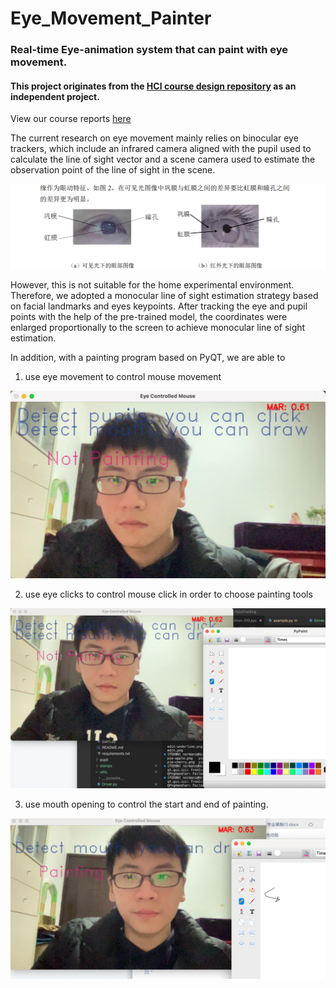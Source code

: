 # Eye_Movement_Painter

### Real-time Eye-animation system that can paint with eye movement.

#### This project originates from the [HCI course design repository](https://github.com/DuNGEOnmassster/HCI_Course_Design_playground/tree/main/Group2) as an independent project.

View our course reports [here](https://github.com/DuNGEOnmassster/HCI_Course_Design_playground/blob/dd4a830b6d9df7d4d12f346c083332f98e40b9b9/Group2/%E7%AC%AC%E4%BA%8C%E7%BB%84%E4%BA%BA%E6%9C%BA%E4%BA%A4%E4%BA%92%E5%A4%A7%E4%BD%9C%E4%B8%9A.docx)

The current research on eye movement mainly relies on binocular eye trackers, which include an infrared camera aligned with the pupil used to calculate the line of sight vector and a scene camera used to estimate the observation point of the line of sight in the scene.

![](./Readme_img/Sample.png)

However, this is not suitable for the home experimental environment. Therefore, we adopted a monocular line of sight estimation strategy based on facial landmarks and eyes keypoints. After tracking the eye and pupil points with the help of the pre-trained model, the coordinates were enlarged proportionally to the screen to achieve monocular line of sight estimation.

In addition, with a painting program based on PyQT, we are able to 

1. use eye movement to control mouse movement

![](./Readme_img/Tracking_basic.png)

2. use eye clicks to control mouse click in order to choose painting tools

![](./Readme_img/Tracking_click.png)

3. use mouth opening to control the start and end of painting.

![](./Readme_img/Tracking_paint.png)